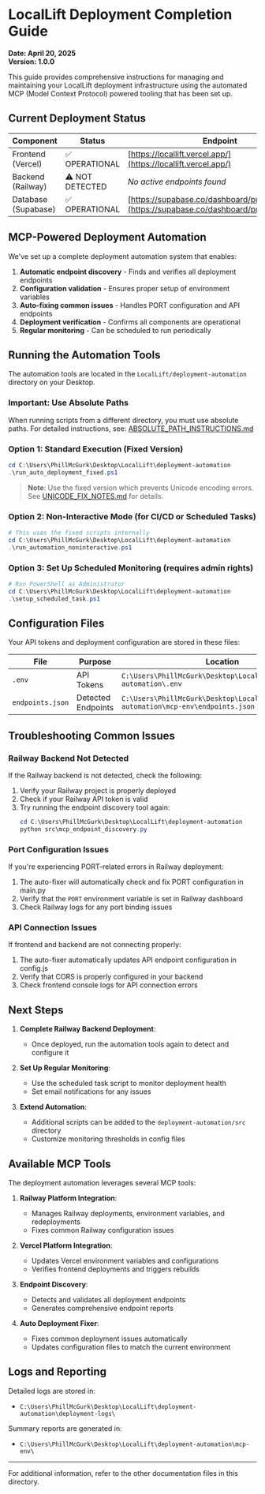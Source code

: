 # LocalLift Deployment Completion Guide

**Date: April 20, 2025**  
**Version: 1.0.0**

This guide provides comprehensive instructions for managing and maintaining your LocalLift deployment infrastructure using the automated MCP (Model Context Protocol) powered tooling that has been set up.

## Current Deployment Status

| Component | Status | Endpoint |
|-----------|--------|----------|
| Frontend (Vercel) | ✅ OPERATIONAL | [https://locallift.vercel.app/](https://locallift.vercel.app/) |
| Backend (Railway) | ⚠️ NOT DETECTED | *No active endpoints found* |
| Database (Supabase) | ✅ OPERATIONAL | [https://supabase.co/dashboard/project/locallift/](https://supabase.co/dashboard/project/locallift/) |

## MCP-Powered Deployment Automation

We've set up a complete deployment automation system that enables:

1. **Automatic endpoint discovery** - Finds and verifies all deployment endpoints
2. **Configuration validation** - Ensures proper setup of environment variables
3. **Auto-fixing common issues** - Handles PORT configuration and API endpoints 
4. **Deployment verification** - Confirms all components are operational
5. **Regular monitoring** - Can be scheduled to run periodically

## Running the Automation Tools

The automation tools are located in the `LocalLift/deployment-automation` directory on your Desktop. 

### Important: Use Absolute Paths

When running scripts from a different directory, you must use absolute paths. For detailed instructions, see:
[ABSOLUTE_PATH_INSTRUCTIONS.md](./ABSOLUTE_PATH_INSTRUCTIONS.md)

### Option 1: Standard Execution (Fixed Version)

```powershell
cd C:\Users\PhillMcGurk\Desktop\LocalLift\deployment-automation
.\run_auto_deployment_fixed.ps1
```

> **Note**: Use the fixed version which prevents Unicode encoding errors. See [UNICODE_FIX_NOTES.md](./UNICODE_FIX_NOTES.md) for details.

### Option 2: Non-Interactive Mode (for CI/CD or Scheduled Tasks)

```powershell
# This uses the fixed scripts internally
cd C:\Users\PhillMcGurk\Desktop\LocalLift\deployment-automation
.\run_automation_noninteractive.ps1
```

### Option 3: Set Up Scheduled Monitoring (requires admin rights)

```powershell
# Run PowerShell as Administrator
cd C:\Users\PhillMcGurk\Desktop\LocalLift\deployment-automation
.\setup_scheduled_task.ps1
```

## Configuration Files

Your API tokens and deployment configuration are stored in these files:

| File | Purpose | Location |
|------|---------|----------|
| `.env` | API Tokens | `C:\Users\PhillMcGurk\Desktop\LocalLift\deployment-automation\.env` |
| `endpoints.json` | Detected Endpoints | `C:\Users\PhillMcGurk\Desktop\LocalLift\deployment-automation\mcp-env\endpoints.json` |

## Troubleshooting Common Issues

### Railway Backend Not Detected

If the Railway backend is not detected, check the following:

1. Verify your Railway project is properly deployed
2. Check if your Railway API token is valid
3. Try running the endpoint discovery tool again:
   ```powershell
   cd C:\Users\PhillMcGurk\Desktop\LocalLift\deployment-automation
   python src\mcp_endpoint_discovery.py
   ```

### Port Configuration Issues

If you're experiencing PORT-related errors in Railway deployment:

1. The auto-fixer will automatically check and fix PORT configuration in main.py
2. Verify that the `PORT` environment variable is set in Railway dashboard
3. Check Railway logs for any port binding issues

### API Connection Issues

If frontend and backend are not connecting properly:

1. The auto-fixer automatically updates API endpoint configuration in config.js
2. Verify that CORS is properly configured in your backend
3. Check frontend console logs for API connection errors

## Next Steps

1. **Complete Railway Backend Deployment**:
   - Once deployed, run the automation tools again to detect and configure it

2. **Set Up Regular Monitoring**:
   - Use the scheduled task script to monitor deployment health
   - Set email notifications for any issues

3. **Extend Automation**:
   - Additional scripts can be added to the `deployment-automation/src` directory
   - Customize monitoring thresholds in config files

## Available MCP Tools

The deployment automation leverages several MCP tools:

1. **Railway Platform Integration**: 
   - Manages Railway deployments, environment variables, and redeployments
   - Fixes common Railway configuration issues

2. **Vercel Platform Integration**:
   - Updates Vercel environment variables and configurations
   - Verifies frontend deployments and triggers rebuilds

3. **Endpoint Discovery**:
   - Detects and validates all deployment endpoints
   - Generates comprehensive endpoint reports

4. **Auto Deployment Fixer**:
   - Fixes common deployment issues automatically
   - Updates configuration files to match the current environment

## Logs and Reporting

Detailed logs are stored in:
- `C:\Users\PhillMcGurk\Desktop\LocalLift\deployment-automation\deployment-logs\`

Summary reports are generated in:
- `C:\Users\PhillMcGurk\Desktop\LocalLift\deployment-automation\mcp-env\`

---

For additional information, refer to the other documentation files in this directory.
